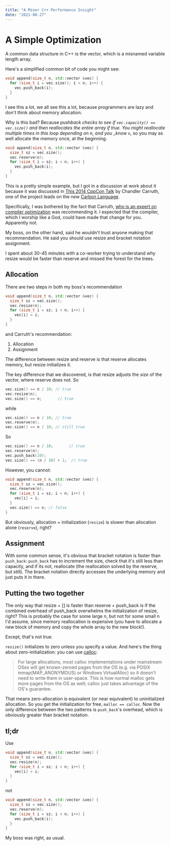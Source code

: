 ```yaml
---
title: "A Minor C++ Performance Insight"
date: "2021-08-27"
---
```


# A Simple Optimization

A common data structure in C++ is the vector, which is a misnamed variable
length array.

Here's a simplified common bit of code you might see:

```c++
void append(size_t n, std::vector &vec) {
  for (size_t i = vec.size(); i < n; i++) {
    vec.push_back(i);
  }
}
```

I see this a lot, we all see this a lot, because programmers are lazy and don't
think about memory allocation.

Why is this bad? Because push*back checks to see if
`vec.capacity() == vec.size()` and then reallocates the entire array if true.
You might reallocate multiple times in this loop depending on n, and you \_know*
`n`, so you may as well allocate the memory once, at the beginning.

```c++
void append(size_t n, std::vector &vec) {
  size_t sz = vec.size();
  vec.reserve(n);
  for (size_t i = sz; i < n; i++) {
    vec.push_back(i);
  }
}
```

This is a pretty simple example, but I got in a discussion at work about it
because it was discussed in [This 2014 CppCon Talk][2014] by Chandler Carruth,
one of the project leads on the new [Carbon Language][carbon].

Specifically, I was bothered by the fact that Carruth, [who is an expert on
compiler optimization][2015] was recommending it. I expected that the compiler,
which I worship like a God, could have made that change for you. Apparently not.

My boss, on the other hand, said he wouldn't trust anyone making that
recommendation. He said you should use resize and bracket notation assignment.

I spent about 30-45 minutes with a co-worker trying to understand why resize
would be faster than reserve and missed the forest for the trees.

## Allocation

There are two steps in both my boss's recommendation

```c++
void append(size_t n, std::vector &vec) {
  size_t sz = vec.size();
  vec.resize(n);
  for (size_t i = sz; i < n; i++) {
    vec[i] = i;
  }
}
```

and Carruth's recommendation:

1. Allocation
2. Assignment

The difference between resize and reserve is that reserve allocates memory, but
resize initializes it.

The key difference that we discovered, is that resize adjusts the _size_ of the
vector, where reserve does not. So

```c++
vec.size() == n / 10; // true
vec.resize(n);
vec.size() == n;       // true
```

while

```c++
vec.size() == n / 10; // true
vec.reserve(n);
vec.size() == n / 10; // still true
```

So

```c++
vec.size() == n / 10;       // true
vec.reserve(n);
vec.push_back(10);
vec.size() == (n / 10) + 1;  // true
```

However, you cannot:

```c++
void append(size_t n, std::vector &vec) {
  size_t sz = vec.size();
  vec.reserve(n);
  for (size_t i = sz; i < n; i++) {
    vec[i] = i;
  }
  vec.size() == n; // false
}
```

But obviously, allocation + initialization (`resize`) is slower than allocation
alone (`reserve`), right?

## Assignment

With some common sense, it's obvious that bracket notation is faster than
`push_back`: `push_back` has to increment the size, check that it's still less
than capacity, and if its not, reallocate (the reallocation solved by the
reserve, but still). The bracket notation directly accesses the underlying
memory and just puts it in there.

## Putting the two together

The only way that resize + [] is faster than reserve + push_back is if the
combined overhead of push_back overwhelms the initialization of resize, right?
This is probably the case for some large n, but not for some small n I'd assume,
since memory reallocation is expensive (you have to allocate a new block of
memory and copy the whole array to the new block!).

Except, that's not true.

`resize()` initializes to zero unless you specify a value. And here's the thing
about zero-initialization: you can use [calloc][calloc]:

> For large allocations, most calloc implementations under mainstream OSes will
> get known-zeroed pages from the OS (e.g. via POSIX mmap(MAP_ANONYMOUS) or
> Windows VirtualAlloc) so it doesn't need to write them in user-space. This is
> how normal malloc gets more pages from the OS as well; calloc just takes
> advantage of the OS's guarantee.

That means zero-allocation is equivalent (or near equivalent) to uninitialized
allocation. So you get the initialization for free, `malloc == calloc`. Now the
only difference between the two patterns is `push_back`'s overhead, which is
obviously greater than bracket notation.

## tl;dr

Use

```c++
void append(size_t n, std::vector &vec) {
  size_t sz = vec.size();
  vec.resize(n);
  for (size_t i = sz; i < n; i++) {
    vec[i] = i;
  }
}
```

not

```c++
void append(size_t n, std::vector &vec) {
  size_t sz = vec.size();
  vec.reserve(n);
  for (size_t i = sz; i < n; i++) {
    vec.push_back(i);
  }
}
```

My boss was right, as usual.

[2014]: https://www.youtube.com/watch?v=fHNmRkzxHWs&t=2001s
[carbon]: https://github.com/carbon-language/carbon-lang
[2015]: https://www.youtube.com/watch?v=FnGCDLhaxKU
[calloc]: https://stackoverflow.com/a/1538427/9691276
